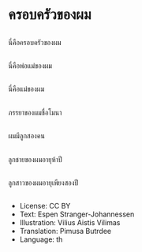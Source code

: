 # ครอบครัวของผม

##
นี่คือครอบครัวของผม

##
นี่คือพ่อแม่ของผม

##
นี่คือแม่ของผม

##
ภรรยาของผมชื่อโมนา

##
ผมมีลูกสองคน

##
ลูกชายของผมอายุห้าปี

##
ลูกสาวของผมอายุเพียงสองปี

##
* License: CC BY
* Text: Espen Stranger-Johannessen
* Illustration: Vilius Aistis Vilimas
* Translation: Pimusa Butrdee
* Language: th
